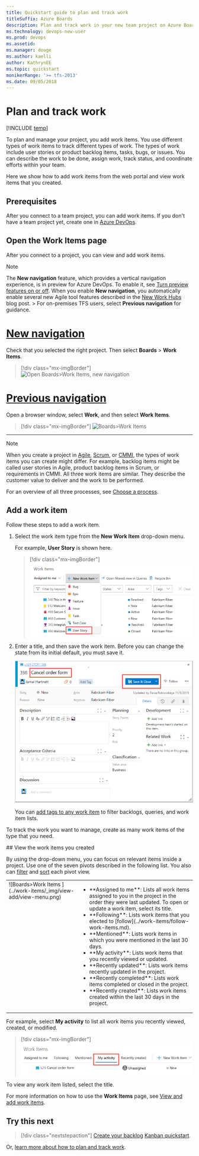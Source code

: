 ```yaml
---
title: Quickstart guide to plan and track work 
titleSuffix: Azure Boards 
description: Plan and track work in your new team project on Azure Boards
ms.technology: devops-new-user 
ms.prod: devops
ms.assetid: 
ms.manager: douge
ms.author: kaelli
author: KathrynEE
ms.topic: quickstart
monikerRange: '>= tfs-2013'
ms.date: 09/05/2018  
---
```



# Plan and track work 

[!INCLUDE [temp](../_shared/version-vsts-tfs-all-versions.md)]

To plan and manage your project, you add work items. You use different types of work items to track different types of work. The types of work include user stories or product backlog items, tasks, bugs, or issues. You can describe the work to be done, assign work, track status, and coordinate efforts within your team. 

Here we show how to add work items from the web portal and view work items that you created. 

<a id="define-new-work">  </a>

## Prerequisites

After you connect to a team project, you can add work items. If you don't have a team project yet, create one in [Azure DevOps](sign-up-invite-teammates.md).


## Open the Work Items page
After you connect to a project, you can view and add work items. 

<a id="browser" /> 

> [!NOTE]
> The **New navigation** feature, which provides a vertical navigation experience, is in preview for Azure DevOps. To enable it, see [Turn preview features on or off](../../project/navigation/preview-features.md). When you enable **New navigation**, you automatically enable several new Agile tool features described in the [New Work Hubs](https://blogs.msdn.microsoft.com/devops/2018/06/22/new-work-hubs/) blog post. >
> For on-premises TFS users, select **Previous navigation** for guidance. 

# [New navigation](#tab/new-nav)

Check that you selected the right project. Then select **Boards** > **Work Items**. 

> [!div class="mx-imgBorder"]  
> ![Open Boards>Work Items, new navigation](/azure/devops/boards/work-items/_img/view-add/open-work-items-agile.png)

# [Previous navigation](#tab/previous-nav)

Open a browser window, select **Work**, and then select **Work Items**. 

> [!div class="mx-imgBorder"]
![Boards>Work Items ](/azure/devops/boards/work-items/_img/view-add/work-items-hub.png)

---

> [!NOTE]    
>When you create a project in [Agile](/azure/devops/boards/work-items/guidance/agile-process-workflow), [Scrum](/azure/devops/boards/work-items/guidance/scrum-process-workflow), or [CMMI](/azure/devops/boards/work-items/guidance/cmmi-process-workflow), the types of work items you can create might differ. For example, backlog items might be called user stories in Agile, product backlog items in Scrum, or requirements in CMMI. All three work items are similar. They describe the customer value to deliver and the work to be performed.
>
> For an overview of all three processes, see [Choose a process](/azure/devops/boards/work-items/guidance/choose-process). 


## Add a work item 

Follow these steps to add a work item. 

1. Select the work item type from the **New Work Item** drop-down menu.  

	For example, **User Story** is shown here. 

	> [!div class="mx-imgBorder"]
	> ![Boards > Work Items, Add a work item ](../work-items/_img/view-add/work-items-hub-new.png)
<!---
	> [!TIP]    
	> Work items you add are automatically scoped to the [Currently selected team's area and iteration paths](../../organizations/settings/set-team-defaults.md). To change the team context, see [Switch project or team focus](../../project/navigation/go-to-project-repo.md?toc=/azure/devops/boards/get-started/toc.json&bc=/azure/devops/boards/get-started/breadcrumb/toc.json). -->

2. Enter a title, and then save the work item. Before you can change the state from its initial default, you must save it.  

	![Agile process, User story work item form](../backlogs/_img/add-new-work-item-vsts-user-story.png)  

	You can [add tags to any work item](../queries/add-tags-to-work-items.md) to filter backlogs, queries, and work item lists.
 

To track the work you want to manage, create as many work items of the type that you need.  

<a id="pivot-views" />
## View the work items you created  

By using the drop-down menu, you can focus on relevant items inside a project. Use one of the seven pivots described in the following list. You also can [filter](#filter) and [sort](#sort) each pivot view.  

<table>
<tbody valign="top">
<tr>
<td>
![Boards>Work Items ](../work-items/_img/view-add/view-menu.png)
</td>
<td>
<ul>
<li>**Assigned to me**: Lists all work items assigned to you in the project in the order they were last updated. To open or update a work item, select its title.</li>
<li>**Following**: Lists work items that you elected to [follow](../work-items/follow-work-items.md). </li>
<li>**Mentioned**: Lists work items in which you were mentioned in the last 30 days. </li>
<li>**My activity**: Lists work items that you recently viewed or updated.</li>
<li>**Recently updated**: Lists work items recently updated in the project. </li>
<li>**Recently completed**: Lists work items completed or closed in the project.</li>
<li>**Recently created**: Lists work items created within the last 30 days in the project.</li>
</ul>
</td>
</tr>
</tbody>
</table>


For example, select **My activity** to list all work items you recently viewed, created, or modified. 

> [!div class="mx-imgBorder"]  
> ![Work>Work Items, Add a work item](_img/plan-track-work/view-work-item-activity.png)  

To view any work item listed, select the title. 

For more information on how to use the **Work Items** page, see [View and add work items](../work-items/view-add-work-items.md).


## Try this next  
 
> [!div class="nextstepaction"]
> [Create your backlog](../backlogs/create-your-backlog.md)
> [Kanban quickstart](../boards/kanban-quickstart.md). 

Or, [learn more about how to plan and track work](../work-items/index.md).
 

